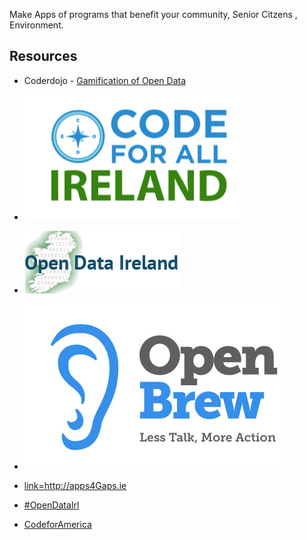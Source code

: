 Make Apps of programs that benefit your community, Senior Citzens ,
Environment.

## Resources

  - Coderdojo - [Gamification of Open
    Data](Gamification_of_Open_Data.md)

<!-- end list -->

  - ![Codeforallireland.png](../files/img/Codeforallireland.png
    "Codeforallireland.png")

<!-- end list -->

  - ![Odi\_logo1.png](../files/img/Odi_logo1.png "Odi_logo1.png")

<!-- end list -->

  - ![Openbrew-logo.jpg](../files/img/Openbrew-logo.jpg
    "Openbrew-logo.jpg")

<!-- end list -->

  - [link=<http://apps4Gaps.ie>](file:apps4gaps.jpg.md)

<!-- end list -->

  - [\#OpenDataIrl](https://twitter.com/search?src=typd&q=%23opendataIRL)

<!-- end list -->

  - [CodeforAmerica](http://codeforamerica.org/)
